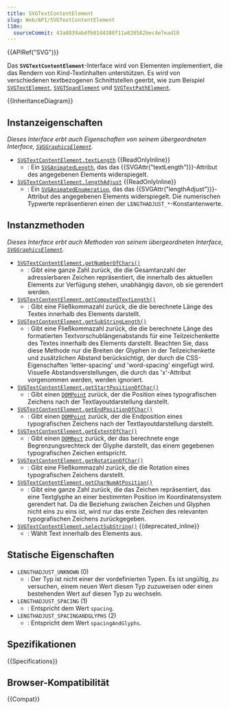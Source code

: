 ```yaml
---
title: SVGTextContentElement
slug: Web/API/SVGTextContentElement
l10n:
  sourceCommit: 43a8839abdfb01d4388f11a028582bec4e7ead18
---
```


{{APIRef("SVG")}}

Das **`SVGTextContentElement`**-Interface wird von Elementen implementiert, die das Rendern von Kind-Textinhalten unterstützen. Es wird von verschiedenen textbezogenen Schnittstellen geerbt, wie zum Beispiel [`SVGTextElement`](/de/docs/Web/API/SVGTextElement), [`SVGTSpanElement`](/de/docs/Web/API/SVGTSpanElement) und [`SVGTextPathElement`](/de/docs/Web/API/SVGTextPathElement).

{{InheritanceDiagram}}

## Instanzeigenschaften

_Dieses Interface erbt auch Eigenschaften von seinem übergeordneten Interface, [`SVGGraphicsElement`](/de/docs/Web/API/SVGGraphicsElement)._

- [`SVGTextContentElement.textLength`](/de/docs/Web/API/SVGTextContentElement/textLength) {{ReadOnlyInline}}
  - : Ein [`SVGAnimatedLength`](/de/docs/Web/API/SVGAnimatedLength), das das {{SVGAttr("textLength")}}-Attribut des angegebenen Elements widerspiegelt.
- [`SVGTextContentElement.lengthAdjust`](/de/docs/Web/API/SVGTextContentElement/lengthAdjust) {{ReadOnlyInline}}
  - : Ein [`SVGAnimatedEnumeration`](/de/docs/Web/API/SVGAnimatedEnumeration), das das {{SVGAttr("lengthAdjust")}}-Attribut des angegebenen Elements widerspiegelt. Die numerischen Typwerte repräsentieren einen der `LENGTHADJUST_*`-Konstantenwerte.

## Instanzmethoden

_Dieses Interface erbt auch Methoden von seinem übergeordneten Interface, [`SVGGraphicsElement`](/de/docs/Web/API/SVGGraphicsElement)._

- [`SVGTextContentElement.getNumberOfChars()`](/de/docs/Web/API/SVGTextContentElement/getNumberOfChars)
  - : Gibt eine ganze Zahl zurück, die die Gesamtanzahl der adressierbaren Zeichen repräsentiert, die innerhalb des aktuellen Elements zur Verfügung stehen, unabhängig davon, ob sie gerendert werden.
- [`SVGTextContentElement.getComputedTextLength()`](/de/docs/Web/API/SVGTextContentElement/getComputedTextLength)
  - : Gibt eine Fließkommazahl zurück, die die berechnete Länge des Textes innerhalb des Elements darstellt.
- [`SVGTextContentElement.getSubStringLength()`](/de/docs/Web/API/SVGTextContentElement/getSubStringLength)
  - : Gibt eine Fließkommazahl zurück, die die berechnete Länge des formatierten Textvorschublängenabstands für eine Teilzeichenkette des Textes innerhalb des Elements darstellt. Beachten Sie, dass diese Methode nur die Breiten der Glyphen in der Teilzeichenkette und zusätzlichen Abstand berücksichtigt, der durch die CSS-Eigenschaften 'letter-spacing' und 'word-spacing' eingefügt wird. Visuelle Abstandsverstellungen, die durch das 'x'-Attribut vorgenommen werden, werden ignoriert.
- [`SVGTextContentElement.getStartPositionOfChar()`](/de/docs/Web/API/SVGTextContentElement/getStartPositionOfChar)
  - : Gibt einen [`DOMPoint`](/de/docs/Web/API/DOMPoint) zurück, der die Position eines typografischen Zeichens nach der Textlayoutdarstellung darstellt.
- [`SVGTextContentElement.getEndPositionOfChar()`](/de/docs/Web/API/SVGTextContentElement/getEndPositionOfChar)
  - : Gibt einen [`DOMPoint`](/de/docs/Web/API/DOMPoint) zurück, der die Endposition eines typografischen Zeichens nach der Textlayoutdarstellung darstellt.
- [`SVGTextContentElement.getExtentOfChar()`](/de/docs/Web/API/SVGTextContentElement/getExtentOfChar)
  - : Gibt einen [`DOMRect`](/de/docs/Web/API/DOMRect) zurück, der das berechnete enge Begrenzungsrechteck der Glyphe darstellt, das einem gegebenen typografischen Zeichen entspricht.
- [`SVGTextContentElement.getRotationOfChar()`](/de/docs/Web/API/SVGTextContentElement/getRotationOfChar)
  - : Gibt eine Fließkommazahl zurück, die die Rotation eines typografischen Zeichens darstellt.
- [`SVGTextContentElement.getCharNumAtPosition()`](/de/docs/Web/API/SVGTextContentElement/getCharNumAtPosition)
  - : Gibt eine ganze Zahl zurück, die das Zeichen repräsentiert, das eine Textglyphe an einer bestimmten Position im Koordinatensystem gerendert hat. Da die Beziehung zwischen Zeichen und Glyphen nicht eins zu eins ist, wird nur das erste Zeichen des relevanten typografischen Zeichens zurückgegeben.
- [`SVGTextContentElement.selectSubString()`](/de/docs/Web/API/SVGTextContentElement/selectSubString) {{deprecated_inline}}
  - : Wählt Text innerhalb des Elements aus.

## Statische Eigenschaften

- `LENGTHADJUST_UNKNOWN` (0)
  - : Der Typ ist nicht einer der vordefinierten Typen. Es ist ungültig, zu versuchen, einem neuen Wert diesen Typ zuzuweisen oder einen bestehenden Wert auf diesen Typ zu wechseln.
- `LENGTHADJUST_SPACING` (1)
  - : Entspricht dem Wert `spacing`.
- `LENGTHADJUST_SPACINGANDGLYPHS` (2)
  - : Entspricht dem Wert `spacingAndGlyphs`.

## Spezifikationen

{{Specifications}}

## Browser-Kompatibilität

{{Compat}}
